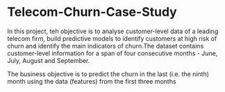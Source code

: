 # Telecom-Churn-Case-Study

In this project, teh objective is to analyse customer-level data of a leading telecom firm, build predictive models to identify customers at high risk of churn and identify the main indicators of churn.The dataset contains customer-level information for a span of four consecutive months - June, July, August and September. 

The business objective is to predict the churn in the last (i.e. the ninth) month using the data (features) from the first three months

